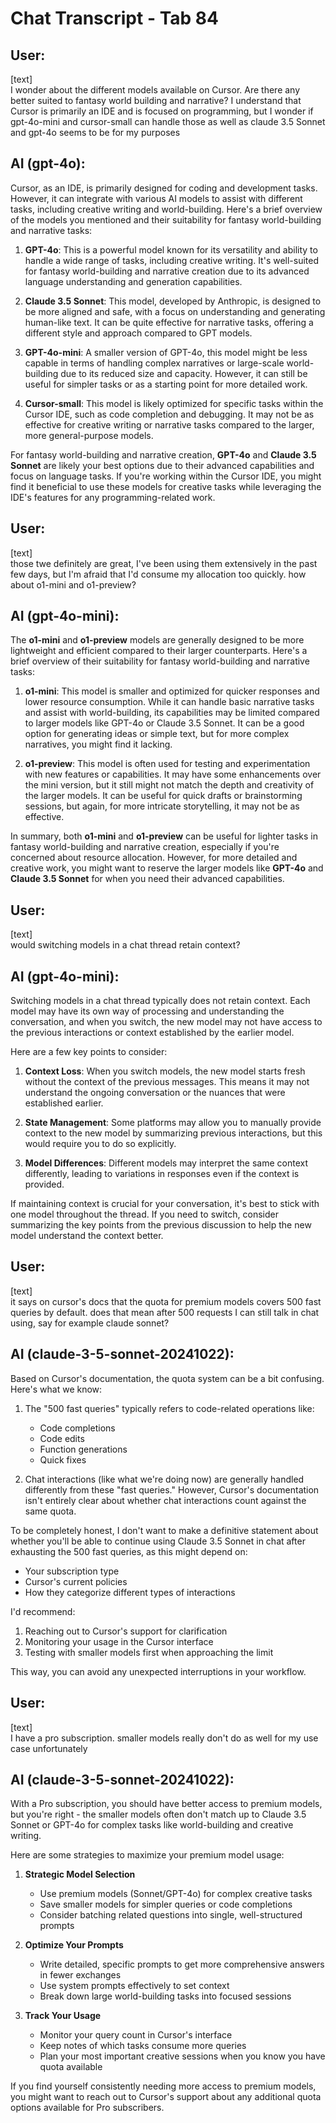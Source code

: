 # Chat Transcript - Tab 84

## User:


[text]  
I wonder about the different models available on Cursor. Are there any better suited to fantasy world building and narrative? I understand that Cursor is primarily an IDE and is focused on programming, but I wonder if gpt-4o-mini and cursor-small can handle those as well as claude 3.5 Sonnet and gpt-4o seems to be for my purposes


## AI (gpt-4o):

Cursor, as an IDE, is primarily designed for coding and development tasks. However, it can integrate with various AI models to assist with different tasks, including creative writing and world-building. Here's a brief overview of the models you mentioned and their suitability for fantasy world-building and narrative tasks:

1. **GPT-4o**: This is a powerful model known for its versatility and ability to handle a wide range of tasks, including creative writing. It's well-suited for fantasy world-building and narrative creation due to its advanced language understanding and generation capabilities.

2. **Claude 3.5 Sonnet**: This model, developed by Anthropic, is designed to be more aligned and safe, with a focus on understanding and generating human-like text. It can be quite effective for narrative tasks, offering a different style and approach compared to GPT models.

3. **GPT-4o-mini**: A smaller version of GPT-4o, this model might be less capable in terms of handling complex narratives or large-scale world-building due to its reduced size and capacity. However, it can still be useful for simpler tasks or as a starting point for more detailed work.

4. **Cursor-small**: This model is likely optimized for specific tasks within the Cursor IDE, such as code completion and debugging. It may not be as effective for creative writing or narrative tasks compared to the larger, more general-purpose models.

For fantasy world-building and narrative creation, **GPT-4o** and **Claude 3.5 Sonnet** are likely your best options due to their advanced capabilities and focus on language tasks. If you're working within the Cursor IDE, you might find it beneficial to use these models for creative tasks while leveraging the IDE's features for any programming-related work.

## User:


[text]  
those twe definitely are great, I've been using them extensively in the past few days, but I'm afraid that I'd consume my allocation too quickly. how about o1-mini and o1-preview?


## AI (gpt-4o-mini):

The **o1-mini** and **o1-preview** models are generally designed to be more lightweight and efficient compared to their larger counterparts. Here's a brief overview of their suitability for fantasy world-building and narrative tasks:

1. **o1-mini**: This model is smaller and optimized for quicker responses and lower resource consumption. While it can handle basic narrative tasks and assist with world-building, its capabilities may be limited compared to larger models like GPT-4o or Claude 3.5 Sonnet. It can be a good option for generating ideas or simple text, but for more complex narratives, you might find it lacking.

2. **o1-preview**: This model is often used for testing and experimentation with new features or capabilities. It may have some enhancements over the mini version, but it still might not match the depth and creativity of the larger models. It can be useful for quick drafts or brainstorming sessions, but again, for more intricate storytelling, it may not be as effective.

In summary, both **o1-mini** and **o1-preview** can be useful for lighter tasks in fantasy world-building and narrative creation, especially if you're concerned about resource allocation. However, for more detailed and creative work, you might want to reserve the larger models like **GPT-4o** and **Claude 3.5 Sonnet** for when you need their advanced capabilities.

## User:


[text]  
would switching models in a chat thread retain context?


## AI (gpt-4o-mini):

Switching models in a chat thread typically does not retain context. Each model may have its own way of processing and understanding the conversation, and when you switch, the new model may not have access to the previous interactions or context established by the earlier model. 

Here are a few key points to consider:

1. **Context Loss**: When you switch models, the new model starts fresh without the context of the previous messages. This means it may not understand the ongoing conversation or the nuances that were established earlier.

2. **State Management**: Some platforms may allow you to manually provide context to the new model by summarizing previous interactions, but this would require you to do so explicitly.

3. **Model Differences**: Different models may interpret the same context differently, leading to variations in responses even if the context is provided.

If maintaining context is crucial for your conversation, it's best to stick with one model throughout the thread. If you need to switch, consider summarizing the key points from the previous discussion to help the new model understand the context better.

## User:


[text]  
it says on cursor's docs that the quota for premium models covers 500 fast queries by default. does that mean after 500 requests I can still talk in chat using, say for example claude sonnet?


## AI (claude-3-5-sonnet-20241022):



Based on Cursor's documentation, the quota system can be a bit confusing. Here's what we know:

1. The "500 fast queries" typically refers to code-related operations like:
   - Code completions
   - Code edits
   - Function generations
   - Quick fixes

2. Chat interactions (like what we're doing now) are generally handled differently from these "fast queries." However, Cursor's documentation isn't entirely clear about whether chat interactions count against the same quota.

To be completely honest, I don't want to make a definitive statement about whether you'll be able to continue using Claude 3.5 Sonnet in chat after exhausting the 500 fast queries, as this might depend on:
- Your subscription type
- Cursor's current policies
- How they categorize different types of interactions

I'd recommend:
1. Reaching out to Cursor's support for clarification
2. Monitoring your usage in the Cursor interface
3. Testing with smaller models first when approaching the limit

This way, you can avoid any unexpected interruptions in your workflow.

## User:


[text]  
I have a pro subscription. smaller models really don't do as well for my use case unfortunately


## AI (claude-3-5-sonnet-20241022):



With a Pro subscription, you should have better access to premium models, but you're right - the smaller models often don't match up to Claude 3.5 Sonnet or GPT-4o for complex tasks like world-building and creative writing.

Here are some strategies to maximize your premium model usage:

1. **Strategic Model Selection**
   - Use premium models (Sonnet/GPT-4o) for complex creative tasks
   - Save smaller models for simpler queries or code completions
   - Consider batching related questions into single, well-structured prompts

2. **Optimize Your Prompts**
   - Write detailed, specific prompts to get more comprehensive answers in fewer exchanges
   - Use system prompts effectively to set context
   - Break down large world-building tasks into focused sessions

3. **Track Your Usage**
   - Monitor your query count in Cursor's interface
   - Keep notes of which tasks consume more queries
   - Plan your most important creative sessions when you know you have quota available

If you find yourself consistently needing more access to premium models, you might want to reach out to Cursor's support about any additional quota options available for Pro subscribers.
